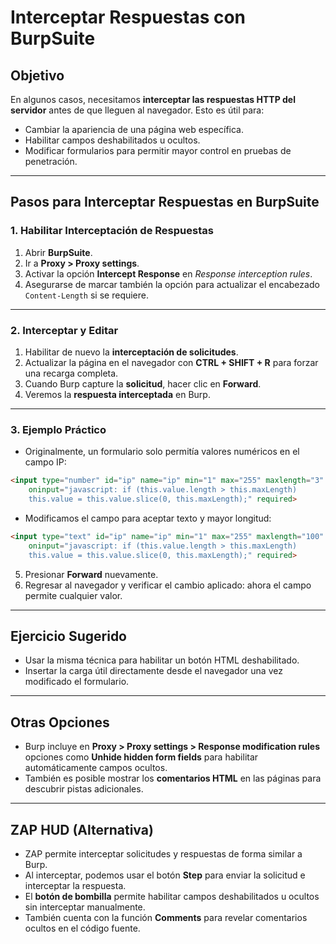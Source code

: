 # Interceptar Respuestas con BurpSuite

## Objetivo
En algunos casos, necesitamos **interceptar las respuestas HTTP del servidor** antes de que lleguen al navegador. Esto es útil para:
- Cambiar la apariencia de una página web específica.
- Habilitar campos deshabilitados u ocultos.
- Modificar formularios para permitir mayor control en pruebas de penetración.

---

## Pasos para Interceptar Respuestas en BurpSuite

### 1. Habilitar Interceptación de Respuestas
1. Abrir **BurpSuite**.
2. Ir a **Proxy > Proxy settings**.
3. Activar la opción **Intercept Response** en *Response interception rules*.
4. Asegurarse de marcar también la opción para actualizar el encabezado `Content-Length` si se requiere.

---

### 2. Interceptar y Editar
1. Habilitar de nuevo la **interceptación de solicitudes**.
2. Actualizar la página en el navegador con **CTRL + SHIFT + R** para forzar una recarga completa.
3. Cuando Burp capture la **solicitud**, hacer clic en **Forward**.
4. Veremos la **respuesta interceptada** en Burp.

---

### 3. Ejemplo Práctico
- Originalmente, un formulario solo permitía valores numéricos en el campo IP:

```html
<input type="number" id="ip" name="ip" min="1" max="255" maxlength="3"
    oninput="javascript: if (this.value.length > this.maxLength) 
    this.value = this.value.slice(0, this.maxLength);" required>
```

- Modificamos el campo para aceptar texto y mayor longitud:

```html
<input type="text" id="ip" name="ip" min="1" max="255" maxlength="100"
    oninput="javascript: if (this.value.length > this.maxLength) 
    this.value = this.value.slice(0, this.maxLength);" required>
```

5. Presionar **Forward** nuevamente.
6. Regresar al navegador y verificar el cambio aplicado: ahora el campo permite cualquier valor.

---

## Ejercicio Sugerido
- Usar la misma técnica para habilitar un botón HTML deshabilitado.
- Insertar la carga útil directamente desde el navegador una vez modificado el formulario.

---

## Otras Opciones
- Burp incluye en **Proxy > Proxy settings > Response modification rules** opciones como **Unhide hidden form fields** para habilitar automáticamente campos ocultos.
- También es posible mostrar los **comentarios HTML** en las páginas para descubrir pistas adicionales.

---

## ZAP HUD (Alternativa)
- ZAP permite interceptar solicitudes y respuestas de forma similar a Burp.
- Al interceptar, podemos usar el botón **Step** para enviar la solicitud e interceptar la respuesta.
- El **botón de bombilla** permite habilitar campos deshabilitados u ocultos sin interceptar manualmente.
- También cuenta con la función **Comments** para revelar comentarios ocultos en el código fuente.
